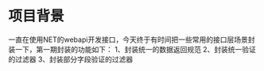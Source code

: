 # 项目背景
 
一直在使用NET的webapi开发接口，今天终于有时间把一些常用的接口层场景封装一下，第一期封装的功能如下： 
1、封装统一的数据返回规范 
2、封装统一验证的过滤器 
3、封装部分字段验证的过滤器
